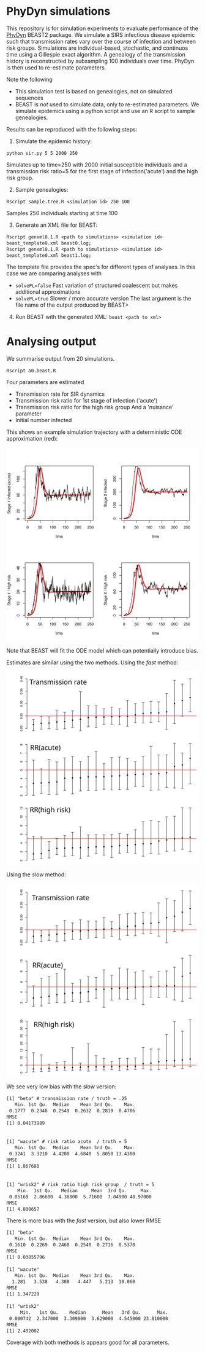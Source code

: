 # PhyDyn simulations
This repository is for simulation experiments to evaluate performance of the [PhyDyn](https://github.com/mrc-ide/PhyDyn) BEAST2 package. 
We simulate a SIRS infectious disease epidemic such that transmission rates vary over the course of infection and between risk groups. 
Simulations are individual-based, stochastic, and continuos time using a Gillespie exact algorithm. 
A genealogy of the transmission history is reconstructed by subsampling 100 individuals over time. 
PhyDyn is then used to re-estimate parameters. 

Note the following

* This simulation test is based on genealogies, not on simulated sequences
* BEAST is _not_ used to simulate data, only to re-estimated parameters. We simulate epidemics using a python script and use an R script to sample genealogies. 

Results can be reproduced with the following steps: 
1) Simulate the epidemic history: 
```
python sir.py 5 5 2000 250
```
Simulates up to time=250 with 2000 initial susceptible individuals and a transmission risk ratio=5 for the first stage of infection('acute') and the high risk group. 

2) Sample genealogies:
```
Rscript sample.tree.R <simulation id> 250 100
```
Samples 250 individuals starting at time 100

3) Generate an XML file for BEAST:
```
Rscript genxml0.1.R <path to simulations> <simulation id> beast_template0.xml beast0.log;
Rscript genxml0.1.R <path to simulations> <simulation id> beast_template0.xml beast1.log;
```
The template file provides the spec's for different types of analyses. In this case we are comparing analyses with
* `solvePL=false` Fast variation of structured coalescent but makes additional approximations
* `solvePL=true` Slower / more accurate version
The last argument is the file name of the output produced by BEAST> 

4) Run BEAST with the generated XML: `beast <path to xml>`

# Analysing output 
We summarise output from 20 simulations.
```
Rscript a0.beast.R
```

Four parameters are estimated
* Transmission rate for SIR dynamics
* Transmission risk ratio for 1st stage of infection ('acute')
* Transmission risk ratio for the high risk group 
And a 'nuisance' parameter
* Initial number infected 

This shows an example simulation trajectory with a deterministic ODE approximation (red): 

![](7032-traj.svg)

Note that BEAST will fit the ODE model which can potentially introduce bias. 

Estimates are similar using the two methods. Using the *fast* method: 

![](sir_5_5_2000_250_beast0_errbar2.svg)

Using the *slow* method: 

![](sir_5_5_2000_250_beast1_errbar2.svg)

We see very low bias with the *slow* version:
```
[1] "beta" # transmission rate / truth = .25
   Min. 1st Qu.  Median    Mean 3rd Qu.    Max. 
 0.1777  0.2348  0.2549  0.2632  0.2819  0.4706 
RMSE 
[1] 0.04173989


[1] "wacute" # risk ratio acute  / truth = 5
   Min. 1st Qu.  Median    Mean 3rd Qu.    Max. 
 0.3241  3.3210  4.4200  4.6840  5.8050 13.4300 
RMSE 
[1] 1.867688


[1] "wrisk2" # risk ratio high risk group  / truth = 5
    Min.  1st Qu.   Median     Mean  3rd Qu.     Max. 
 0.05169  2.86600  4.38800  5.71600  7.04900 48.97000 
RMSE 
[1] 4.800657
```

There is more bias with the *fast* version, but also lower RMSE
```
[1] "beta"
   Min. 1st Qu.  Median    Mean 3rd Qu.    Max. 
 0.1610  0.2269  0.2468  0.2540  0.2716  0.5370 
RMSE 
[1] 0.03855796

[1] "wacute"
   Min. 1st Qu.  Median    Mean 3rd Qu.    Max. 
  1.281   3.538   4.308   4.447   5.213  10.060 
RMSE 
[1] 1.347229

[1] "wrisk2"
     Min.   1st Qu.    Median      Mean   3rd Qu.      Max. 
 0.000742  2.347000  3.309000  3.629000  4.545000 23.010000 
RMSE 
[1] 2.402002
```

Coverage with both methods is appears good for all parameters. 
